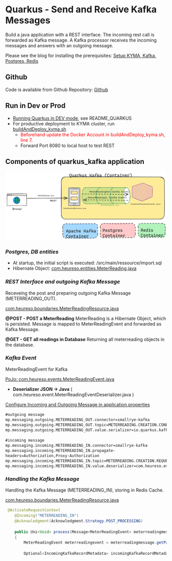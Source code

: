 # Quarkus - Send and Receive Kafka Messages
Build a java application with a REST interface. The incoming rest call is forwarded as Kafka message.
A Kafka processor receives the incoming messages and answers with an outgoing message.

Please see the blog for installing the prerequisites: [Setup KYMA, Kafka, Postgres, Redis](https://blogs.sap.com/2024/01/09/installing-kafka-and-postgres-on-kyma/)

## Github
Code is available from Github Repository: [Github](https://github.com/mizmauz/quarkus_kafka)

## Run in Dev or Prod
- [Running Quarkus in DEV mode](README_QUARKUS.md), see README_QUARKUS
- For productive deployment to KYMA cluster, run [buildAndDeploy_kyma.sh](buildAndDeploy_kyma.sh)
  - <span style="color: red;">Beforehand update the Docker Account in buildAndDeploy_kyma.sh, line 7</span>.
  - Forward Port 8080 to local host to test REST

## Components of quarkus_kafka application

![Drawing](quarkus_kafka.png)
### *Postgres, DB entities*
  - At startup, the initial script is executed: /src/main/ressource/import.sql
  - Hibernate Object: [com.heureso.entities.MeterReading.java](./src/main/java/com/heureso/entities/MeterReading.java)

### *REST Interface and outgoing Kafka Message*
Receveing the post and preparing outgoing Kafka Message (METERREADING_OUT).

[com.heureso.boundaries.MeterReadingResource.java](./src/main/java/com/heureso/boundaries/MeterReadingResource.java)

**@POST - POST a MeterReading**
MeterReading is a Hibernate Object, which is persisted. Message is mapped to MeterReadingEvent and forwarded as Kafka Message.

**@GET - GET all readings in Database**
Returning all meterreading objects in the database.

### *Kafka Event*
MeterReadingEvent for Kafka

[PoJo: com.heureso.events.MeterReadingEvent.java](./src/main/java/com/heureso/events/MeterReadingEvent.java)

- **Deserializer JSON -> Java** ( com.heureso.event.MeterReadingEventDeserializer.java )


[Configure Incoming and Outgoing Message in application.properties](./src/main/resources/application.properties)


``` properties
#outgoing message
mp.messaging.outgoing.METERREADING_OUT.connector=smallrye-kafka
mp.messaging.outgoing.METERREADING_OUT.topic=METERREADING.CREATION.CONFIRMED
mp.messaging.outgoing.METERREADING_OUT.value.serializer=io.quarkus.kafka.client.serialization.ObjectMapperSerializer

#incoming message
mp.messaging.incoming.METERREADING_IN.connector=smallrye-kafka
mp.messaging.incoming.METERREADING_IN.propagate-headers=Authorization,Proxy-Authorization
mp.messaging.incoming.METERREADING_IN.topic=METERREADING.CREATION.REQUESTED
mp.messaging.incoming.METERREADING_IN.value.deserializer=com.heureso.events.MeterReadingEventDeserializer
```

### *Handling the Kafka Message*
Handling the Kafka Message (METERREADING_IN), storing in Redis Cache.

[com.heureso.boundaries.MeterReadingResource.java](./src/main/java/com/heureso/boundaries/CreationProcessorCache.java)

``` java
 @ActivateRequestContext
    @Incoming("METERREADING_IN")
    @Acknowledgment(Acknowledgment.Strategy.POST_PROCESSING)

    public Uni<Void> process(Message<MeterReadingEvent> meterreadingmessage)
    {
        MeterReadingEvent meterreadingevent = meterreadingmessage.getPayload();

        Optional<IncomingKafkaRecordMetadata> incomingKafkaRecordMetadata = meterreadingmessage.getMetadata(IncomingKafkaRecordMetadata.class);
```


